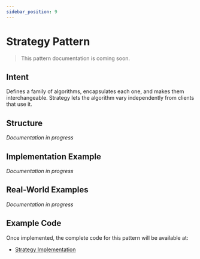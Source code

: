 ```yaml
---
sidebar_position: 9
---
```


# Strategy Pattern

> This pattern documentation is coming soon.

## Intent
Defines a family of algorithms, encapsulates each one, and makes them interchangeable. Strategy lets the algorithm vary independently from clients that use it.

## Structure
*Documentation in progress*

## Implementation Example
*Documentation in progress*

## Real-World Examples
*Documentation in progress*

## Example Code
Once implemented, the complete code for this pattern will be available at:
- [Strategy Implementation](https://github.com/nadunys/ts-gang-of-four/tree/main/src/behavioral/strategy)
